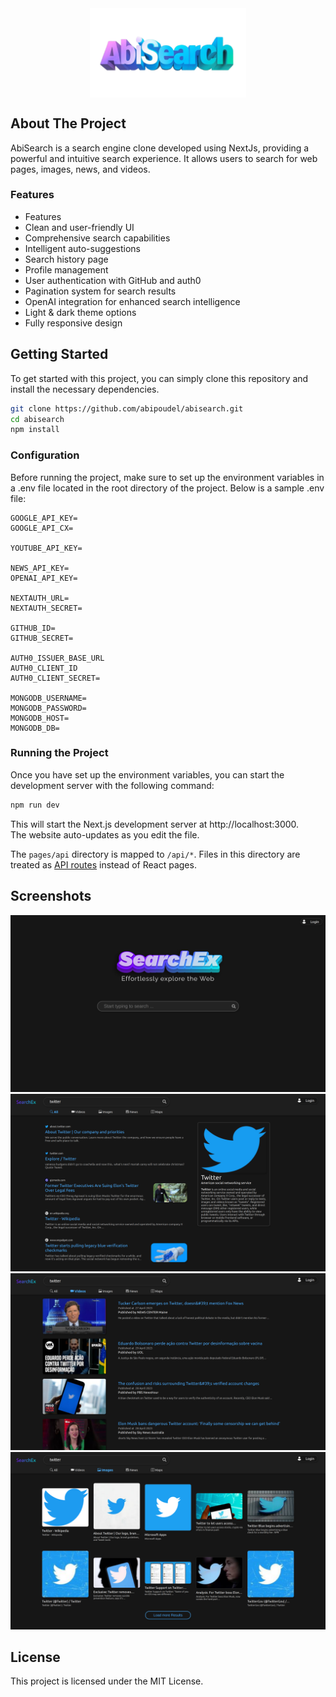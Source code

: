 <div align="center">
    <img src="./public/logo.png" alt="AbiSearch Logo" width="250" align="center">
    <!-- <p>A working search engine clone built using Next.js 13</p> -->
</div>

## About The Project
AbiSearch is a search engine clone developed using NextJs, providing a powerful and intuitive search experience. It allows users to search for web pages, images, news, and videos.

### Features
* Features
* Clean and user-friendly UI
* Comprehensive search capabilities
* Intelligent auto-suggestions
* Search history page
* Profile management
* User authentication with GitHub and auth0
* Pagination system for search results
* OpenAI integration for enhanced search intelligence
* Light & dark theme options
* Fully responsive design

## Getting Started

To get started with this project, you can simply clone this repository and install the necessary dependencies.

```bash
git clone https://github.com/abipoudel/abisearch.git
cd abisearch
npm install
```

### Configuration
Before running the project, make sure to set up the environment variables in a .env file located in the root directory of the project. Below is a sample .env file:
```
GOOGLE_API_KEY=
GOOGLE_API_CX=

YOUTUBE_API_KEY=

NEWS_API_KEY=
OPENAI_API_KEY=

NEXTAUTH_URL=
NEXTAUTH_SECRET=

GITHUB_ID=
GITHUB_SECRET=

AUTH0_ISSUER_BASE_URL
AUTH0_CLIENT_ID
AUTH0_CLIENT_SECRET=

MONGODB_USERNAME=
MONGODB_PASSWORD=
MONGODB_HOST=
MONGODB_DB=
```

### Running the Project

Once you have set up the environment variables, you can start the development server with the following command:
```bash
npm run dev
```
This will start the Next.js development server at http://localhost:3000.  
The website auto-updates as you edit the file.

The `pages/api` directory is mapped to `/api/*`. Files in this directory are treated as [API routes](https://nextjs.org/docs/api-routes/introduction) instead of React pages.

## Screenshots
![Screenshot 1](./public/images/home.png)
![Screenshot 2](./public/images/page_1.png)
![Screenshot 3](./public/images/page_2.png)
![Screenshot 4](./public/images/page_3.png)


## License
This project is licensed under the MIT License.